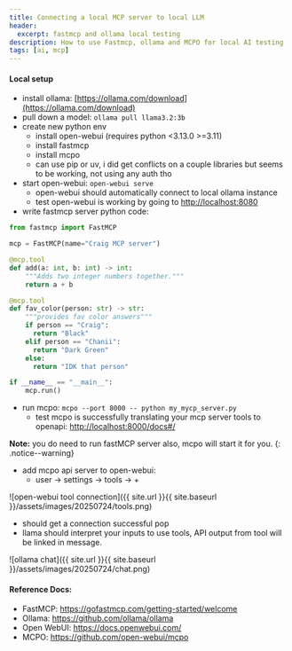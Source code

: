 ```yaml
---
title: Connecting a local MCP server to local LLM
header:
  excerpt: fastmcp and ollama local testing
description: How to use Fastmcp, ollama and MCPO for local AI testing
tags: [ai, mcp]
---
```


#### Local setup
- install ollama: [https://ollama.com/download](https://ollama.com/download)
- pull down a model: `ollama pull llama3.2:3b`
- create new python env
	- install open-webui (requires python <3.13.0 >=3.11)
	- install fastmcp
	- install mcpo
	- can use pip or uv, i did get conflicts on a couple libraries but seems to be working, not using any auth tho
- start open-webui: `open-webui serve`
	- open-webui should automatically connect to local ollama instance
  - test open-webui is working by going to [http://localhost:8080](http://localhost:8080)
- write fastmcp server python code: 

```python
from fastmcp import FastMCP

mcp = FastMCP(name="Craig MCP server")

@mcp.tool
def add(a: int, b: int) -> int:
    """Adds two integer numbers together."""
    return a + b

@mcp.tool
def fav_color(person: str) -> str:
    """provides fav color answers"""
    if person == "Craig":
      return "Black"
    elif person == "Chanii":
      return "Dark Green"
    else:
      return "IDK that person"

if __name__ == "__main__":
    mcp.run()
```

- run mcpo: `mcpo --port 8000 -- python my_mycp_server.py`
	- test mcpo is successfully translating your mcp server tools to openapi: [http://localhost:8000/docs#/](http://localhost:8000/docs#/)  

**Note:** you do need to run fastMCP server also, mcpo will start it for you.
{: .notice--warning}  

- add mcpo api server to open-webui:
	- user -> settings -> tools -> +  

![open-webui tool connection]({{ site.url }}{{ site.baseurl }}/assets/images/20250724/tools.png) 

- should get a connection successful pop
- llama should interpret your inputs to use tools, API output from tool will be linked in message. 

![ollama chat]({{ site.url }}{{ site.baseurl }}/assets/images/20250724/chat.png) 


#### Reference Docs:
- FastMCP: https://gofastmcp.com/getting-started/welcome
- Ollama: https://github.com/ollama/ollama
- Open WebUI: https://docs.openwebui.com/
- MCPO: https://github.com/open-webui/mcpo